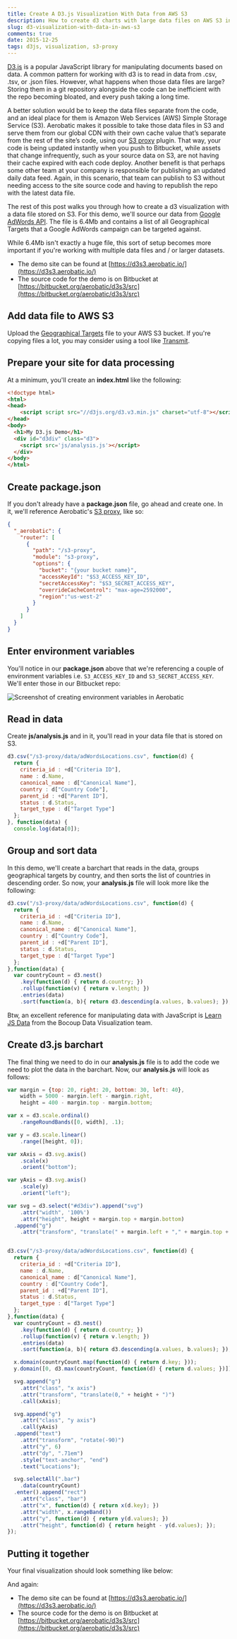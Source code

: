 ```yaml
---
title: Create A D3.js Visualization With Data from AWS S3
description: How to create d3 charts with large data files on AWS S3 instead of a git repo.
slug: d3-visualization-with-data-in-aws-s3
comments: true
date: 2015-12-25
tags: d3js, visualization, s3-proxy
---
```


<script script src="//d3js.org/d3.v3.min.js" charset="utf-8"></script>

[D3.js](http://d3js.org/) is a popular JavaScript library for manipulating documents based on data. A common pattern for working with d3 is to read in data from .csv, .tsv, or .json files. However, what happens when those data files are large? Storing them in a git repository alongside the code can be inefficient with the repo becoming bloated, and every push taking a long time.

A better solution would be to keep the data files separate from the code, and an ideal place for them is Amazon Web Services (AWS) Simple Storage Service (S3). Aerobatic makes it possible to take those data files in S3 and serve them from our global CDN with their own cache value that’s separate from the rest of the site’s code, using our [S3 proxy](/docs/s3-proxy) plugin. That way, your code is being updated instantly when you push to Bitbucket, while assets that change infrequently, such as your source data on S3, are not having their cache expired with each code deploy. Another benefit is that perhaps some other team at your company is responsible for publishing an updated daily data feed. Again, in this scenario, that team can publish to S3 without needing access to the site source code and having to republish the repo with the latest data file.

The rest of this post walks you through how to create a d3 visualization with a data file stored on S3. For this demo, we'll source our data from [Google AdWords API](https://developers.google.com/adwords/api/docs/appendix/geotargeting). The file is 6.4Mb and contains a list of all Geographical Targets that a Google AdWords campaign can be targeted against.

While 6.4Mb isn't exactly a huge file, this sort of setup becomes more important if you're working with multiple data files and / or larger datasets.

- The demo site can be found at [https://d3s3.aerobatic.io/](https://d3s3.aerobatic.io/)
- The source code for the demo is on Bitbucket at [https://bitbucket.org/aerobatic/d3s3/src](https://bitbucket.org/aerobatic/d3s3/src)

## Add data file to AWS S3
Upload the [Geographical Targets](https://goo.gl/qVgiYp) file to your AWS S3 bucket. If you're copying files a lot, you may consider using a tool like [Transmit](https://panic.com/transmit/).

## Prepare your site for data processing
At a minimum, you'll create an **index.html** like the following:

~~~html
<!doctype html>
<html>
<head>
    <script script src="//d3js.org/d3.v3.min.js" charset="utf-8"></script>
</head>
<body>
  <h1>My D3.js Demo</h1>
  <div id="d3div" class="d3">
    <script src='js/analysis.js'></script>
  </div>
</body>
</html>
~~~

## Create package.json
If you don't already have a **package.json** file, go ahead and create one. In it, we'll reference Aerobatic's [S3 proxy](/docs/s3-proxy), like so:

~~~json
{
  "_aerobatic": {
    "router": [
      {
        "path": "/s3-proxy",
        "module": "s3-proxy",
        "options": {
          "bucket": "{your bucket name}",
          "accessKeyId": "$S3_ACCESS_KEY_ID",
          "secretAccessKey": "$S3_SECRET_ACCESS_KEY",
          "overrideCacheControl": "max-age=2592000",
          "region":"us-west-2"
        }
      }
    ]
  }
}
~~~

## Enter environment variables

You'll notice in our **package.json** above that we're referencing a couple of environment variables i.e. `S3_ACCESS_KEY_ID` and `S3_SECRET_ACCESS_KEY`. We'll enter those in our Bitbucket repo:

  <img class="img-responsive marketing-feature-showcase--screenshot" src="//www.aerobatic.com/media/blog/s3proxy/env-var.png" alt="Screenshot of creating environment variables in Aerobatic">

## Read in data
Create **js/analysis.js** and in it, you'll read in your data file that is stored on S3.

~~~javascript
d3.csv("/s3-proxy/data/adWordsLocations.csv", function(d) {
  return {
    criteria_id : +d["Criteria ID"],
    name : d.Name,
    canonical_name : d["Canonical Name"],
    country : d["Country Code"],
    parent_id : +d["Parent ID"],
    status : d.Status,
    target_type : d["Target Type"]
  };
}, function(data) {
  console.log(data[0]);
~~~

## Group and sort data
In this demo, we'll create a barchart that reads in the data, groups geographical targets by country, and then sorts the list of countries in descending order. So now, your **analysis.js** file will look more like the following:

~~~javascript
d3.csv("/s3-proxy/data/adWordsLocations.csv", function(d) {
  return {
    criteria_id : +d["Criteria ID"],
    name : d.Name,
    canonical_name : d["Canonical Name"],
    country : d["Country Code"],
    parent_id : +d["Parent ID"],
    status : d.Status,
    target_type : d["Target Type"]
  };
},function(data) {
  var countryCount = d3.nest()
    .key(function(d) { return d.country; })
    .rollup(function(v) { return v.length; })
    .entries(data)
    .sort(function(a, b){ return d3.descending(a.values, b.values); });
~~~

Btw, an excellent reference for manipulating data with JavaScript is [Learn JS Data](http://learnjsdata.com/) from the Bocoup Data Visualization team.

## Create d3.js barchart
The final thing we need to do in our **analysis.js** file is to add the code we need to plot the data in the barchart. Now, our **analysis.js** will look as follows:

~~~javascript
var margin = {top: 20, right: 20, bottom: 30, left: 40},
    width = 5000 - margin.left - margin.right,
    height = 400 - margin.top - margin.bottom;

var x = d3.scale.ordinal()
    .rangeRoundBands([0, width], .1);

var y = d3.scale.linear()
    .range([height, 0]);

var xAxis = d3.svg.axis()
    .scale(x)
    .orient("bottom");

var yAxis = d3.svg.axis()
    .scale(y)
    .orient("left");

var svg = d3.select("#d3div").append("svg")
    .attr("width", '100%')
    .attr("height", height + margin.top + margin.bottom)
  .append("g")
    .attr("transform", "translate(" + margin.left + "," + margin.top + ")");


d3.csv("/s3-proxy/data/adWordsLocations.csv", function(d) {
  return {
    criteria_id : +d["Criteria ID"],
    name : d.Name,
    canonical_name : d["Canonical Name"],
    country : d["Country Code"],
    parent_id : +d["Parent ID"],
    status : d.Status,
    target_type : d["Target Type"]
  };
},function(data) {
  var countryCount = d3.nest()
    .key(function(d) { return d.country; })
    .rollup(function(v) { return v.length; })
    .entries(data)
    .sort(function(a, b){ return d3.descending(a.values, b.values); });

  x.domain(countryCount.map(function(d) { return d.key; }));
  y.domain([0, d3.max(countryCount, function(d) { return d.values; })]);

  svg.append("g")
    .attr("class", "x axis")
    .attr("transform", "translate(0," + height + ")")
    .call(xAxis);

  svg.append("g")
    .attr("class", "y axis")
    .call(yAxis)
  .append("text")
    .attr("transform", "rotate(-90)")
    .attr("y", 6)
    .attr("dy", ".71em")
    .style("text-anchor", "end")
    .text("Locations");

  svg.selectAll(".bar")
    .data(countryCount)
  .enter().append("rect")
    .attr("class", "bar")
    .attr("x", function(d) { return x(d.key); })
    .attr("width", x.rangeBand())
    .attr("y", function(d) { return y(d.values); })
    .attr("height", function(d) { return height - y(d.values); });
});
~~~

## Putting it together

Your final visualization should look something like below:

<div id="d3div" class="d3">
  <script src='/js/analysis.js'></script>
</div>

And again:

- The demo site can be found at [https://d3s3.aerobatic.io/](https://d3s3.aerobatic.io/)
- The source code for the demo is on Bitbucket at [https://bitbucket.org/aerobatic/d3s3/src](https://bitbucket.org/aerobatic/d3s3/src)
